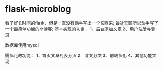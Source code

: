 # flask-microblog

看了好长时间的flask，但是一直没有动手写出一个东西来;
最近无聊所以动手写了一个最简单功能的小博客;
基本实现的功能：
1、后台添加文章
2、用户注册与登录

数据库使用mysql

需优化的功能：
1、首页文章列表分页
2、博文分类
3、前端优化
4、其他功能实现
